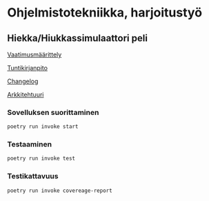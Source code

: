 # Ohjelmistotekniikka, harjoitustyö

## Hiekka/Hiukkassimulaattori peli

[Vaatimusmäärittely](dokumentaatio/vaatimusmaarittely.md)

[Tuntikirjanpito](dokumentaatio/tuntikirjanpito.md)

[Changelog](dokumentaatio/changelog.md)

[Arkkitehtuuri](dokumentaatio/arkkitehtuuri.md)

### Sovelluksen suorittaminen

```bash
poetry run invoke start
```

### Testaaminen

```bash
poetry run invoke test
```

### Testikattavuus

```bash
poetry run invoke covereage-report
```

